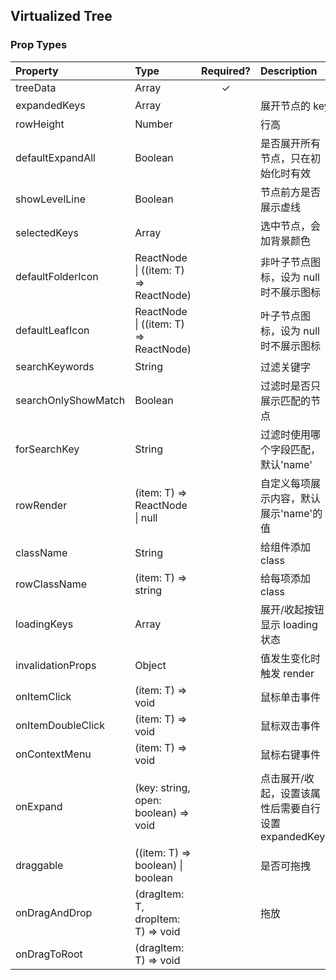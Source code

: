 ## Virtualized Tree

### Prop Types

| Property            | Type                                      | Required? | Description                                          | Default |
| :------------------ | :---------------------------------------- | :-------: | :--------------------------------------------------- | :------ |
| treeData            | Array                                     |     ✓     |                                                      |         |
| expandedKeys        | Array<string>                             |           | 展开节点的 key                                       |         |
| rowHeight           | Number                                    |           | 行高                                                 | 22px    |
| defaultExpandAll    | Boolean                                   |           | 是否展开所有节点，只在初始化时有效                   | false   |
| showLevelLine       | Boolean                                   |           | 节点前方是否展示虚线                                 | true    |
| selectedKeys        | Array<string>                             |           | 选中节点，会加背景颜色                               |         |
| defaultFolderIcon   | ReactNode &#124; ((item: T) => ReactNode) |           | 非叶子节点图标，设为 null 时不展示图标               | 文件夹  |
| defaultLeafIcon     | ReactNode &#124; ((item: T) => ReactNode) |           | 叶子节点图标，设为 null 时不展示图标                 | 文件    |
| searchKeywords      | String                                    |           | 过滤关键字                                           |         |
| searchOnlyShowMatch | Boolean                                   |           | 过滤时是否只展示匹配的节点                           | true    |
| forSearchKey        | String                                    |           | 过滤时使用哪个字段匹配，默认'name'                   | 'name'  |
| rowRender           | (item: T) => ReactNode &#124; null        |           | 自定义每项展示内容，默认展示'name'的值               | 'name'  |
| className           | String                                    |           | 给组件添加 class                                     |         |
| rowClassName        | (item: T) => string                       |           | 给每项添加 class                                     |         |
| loadingKeys         | Array<string>                             |           | 展开/收起按钮显示 loading 状态                       |         |
| invalidationProps   | Object                                    |           | 值发生变化时触发 render                              |         |
| onItemClick         | (item: T) => void                         |           | 鼠标单击事件                                         |         |
| onItemDoubleClick   | (item: T) => void                         |           | 鼠标双击事件                                         |         |
| onContextMenu       | (item: T) => void                         |           | 鼠标右键事件                                         |         |
| onExpand            | (key: string, open: boolean) => void      |           | 点击展开/收起，设置该属性后需要自行设置 expandedKeys |         |
| draggable           | ((item: T) => boolean) &#124; boolean     |           | 是否可拖拽                                           | false   |
| onDragAndDrop       | (dragItem: T, dropItem: T) => void        |           | 拖放                                                 |         |
| onDragToRoot        | (dragItem: T) => void                     |           |                                                      |         |
